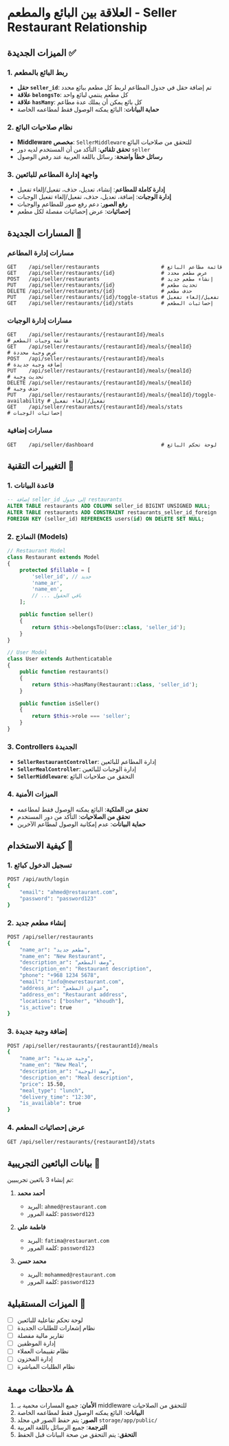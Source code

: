 # العلاقة بين البائع والمطعم - Seller Restaurant Relationship

## الميزات الجديدة ✅

### 1. ربط البائع بالمطعم
- **حقل `seller_id`**: تم إضافة حقل في جدول المطاعم لربط كل مطعم ببائع محدد
- **علاقة `belongsTo`**: كل مطعم ينتمي لبائع واحد
- **علاقة `hasMany`**: كل بائع يمكن أن يملك عدة مطاعم
- **حماية البيانات**: البائع يمكنه الوصول فقط لمطاعمه الخاصة

### 2. نظام صلاحيات البائع
- **Middleware مخصص**: `SellerMiddleware` للتحقق من صلاحيات البائع
- **تحقق تلقائي**: التأكد من أن المستخدم لديه دور `seller`
- **رسائل خطأ واضحة**: رسائل باللغة العربية عند رفض الوصول

### 3. واجهة إدارة المطاعم للبائعين
- **إدارة كاملة للمطاعم**: إنشاء، تعديل، حذف، تفعيل/إلغاء تفعيل
- **إدارة الوجبات**: إضافة، تعديل، حذف، تفعيل/إلغاء تفعيل الوجبات
- **رفع الصور**: دعم رفع صور للمطاعم والوجبات
- **إحصائيات**: عرض إحصائيات مفصلة لكل مطعم

## المسارات الجديدة 🔗

### مسارات إدارة المطاعم
```
GET    /api/seller/restaurants                    # قائمة مطاعم البائع
GET    /api/seller/restaurants/{id}               # عرض مطعم محدد
POST   /api/seller/restaurants                    # إنشاء مطعم جديد
PUT    /api/seller/restaurants/{id}               # تحديث مطعم
DELETE /api/seller/restaurants/{id}               # حذف مطعم
PUT    /api/seller/restaurants/{id}/toggle-status # تفعيل/إلغاء تفعيل
GET    /api/seller/restaurants/{id}/stats         # إحصائيات المطعم
```

### مسارات إدارة الوجبات
```
GET    /api/seller/restaurants/{restaurantId}/meals                    # قائمة وجبات المطعم
GET    /api/seller/restaurants/{restaurantId}/meals/{mealId}           # عرض وجبة محددة
POST   /api/seller/restaurants/{restaurantId}/meals                    # إضافة وجبة جديدة
PUT    /api/seller/restaurants/{restaurantId}/meals/{mealId}           # تحديث وجبة
DELETE /api/seller/restaurants/{restaurantId}/meals/{mealId}           # حذف وجبة
PUT    /api/seller/restaurants/{restaurantId}/meals/{mealId}/toggle-availability # تفعيل/إلغاء تفعيل
GET    /api/seller/restaurants/{restaurantId}/meals/stats              # إحصائيات الوجبات
```

### مسارات إضافية
```
GET    /api/seller/dashboard                      # لوحة تحكم البائع
```

## التغييرات التقنية 🔧

### 1. قاعدة البيانات
```sql
-- إضافة seller_id إلى جدول restaurants
ALTER TABLE restaurants ADD COLUMN seller_id BIGINT UNSIGNED NULL;
ALTER TABLE restaurants ADD CONSTRAINT restaurants_seller_id_foreign 
FOREIGN KEY (seller_id) REFERENCES users(id) ON DELETE SET NULL;
```

### 2. النماذج (Models)
```php
// Restaurant Model
class Restaurant extends Model
{
    protected $fillable = [
        'seller_id', // جديد
        'name_ar',
        'name_en',
        // ... باقي الحقول
    ];

    public function seller()
    {
        return $this->belongsTo(User::class, 'seller_id');
    }
}

// User Model
class User extends Authenticatable
{
    public function restaurants()
    {
        return $this->hasMany(Restaurant::class, 'seller_id');
    }

    public function isSeller()
    {
        return $this->role === 'seller';
    }
}
```

### 3. Controllers الجديدة
- **`SellerRestaurantController`**: إدارة المطاعم للبائعين
- **`SellerMealController`**: إدارة الوجبات للبائعين
- **`SellerMiddleware`**: التحقق من صلاحيات البائع

### 4. الميزات الأمنية
- **تحقق من الملكية**: البائع يمكنه الوصول فقط لمطاعمه
- **تحقق من الصلاحيات**: التأكد من دور المستخدم
- **حماية البيانات**: عدم إمكانية الوصول لمطاعم الآخرين

## كيفية الاستخدام 📖

### 1. تسجيل الدخول كبائع
```bash
POST /api/auth/login
{
    "email": "ahmed@restaurant.com",
    "password": "password123"
}
```

### 2. إنشاء مطعم جديد
```bash
POST /api/seller/restaurants
{
    "name_ar": "مطعم جديد",
    "name_en": "New Restaurant",
    "description_ar": "وصف المطعم",
    "description_en": "Restaurant description",
    "phone": "+968 1234 5678",
    "email": "info@newrestaurant.com",
    "address_ar": "عنوان المطعم",
    "address_en": "Restaurant address",
    "locations": ["bosher", "khoudh"],
    "is_active": true
}
```

### 3. إضافة وجبة جديدة
```bash
POST /api/seller/restaurants/{restaurantId}/meals
{
    "name_ar": "وجبة جديدة",
    "name_en": "New Meal",
    "description_ar": "وصف الوجبة",
    "description_en": "Meal description",
    "price": 15.50,
    "meal_type": "lunch",
    "delivery_time": "12:30",
    "is_available": true
}
```

### 4. عرض إحصائيات المطعم
```bash
GET /api/seller/restaurants/{restaurantId}/stats
```

## بيانات البائعين التجريبية 👥

تم إنشاء 3 بائعين تجريبيين:

1. **أحمد محمد**
   - البريد: `ahmed@restaurant.com`
   - كلمة المرور: `password123`

2. **فاطمة علي**
   - البريد: `fatima@restaurant.com`
   - كلمة المرور: `password123`

3. **محمد حسن**
   - البريد: `mohammed@restaurant.com`
   - كلمة المرور: `password123`

## الميزات المستقبلية 🚀

- [ ] لوحة تحكم تفاعلية للبائعين
- [ ] نظام إشعارات للطلبات الجديدة
- [ ] تقارير مالية مفصلة
- [ ] إدارة الموظفين
- [ ] نظام تقييمات العملاء
- [ ] إدارة المخزون
- [ ] نظام الطلبات المباشرة

## ملاحظات مهمة ⚠️

1. **الأمان**: جميع المسارات محمية بـ middleware للتحقق من الصلاحيات
2. **البيانات**: البائع يمكنه الوصول فقط لمطاعمه الخاصة
3. **الصور**: يتم حفظ الصور في مجلد `storage/app/public/`
4. **الترجمة**: جميع الرسائل باللغة العربية
5. **التحقق**: يتم التحقق من صحة البيانات قبل الحفظ
